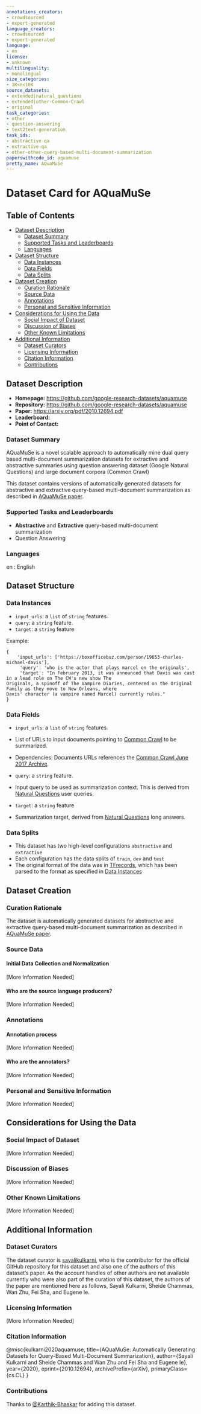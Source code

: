 ```yaml
---
annotations_creators:
- crowdsourced
- expert-generated
language_creators:
- crowdsourced
- expert-generated
language:
- en
license:
- unknown
multilinguality:
- monolingual
size_categories:
- 1K<n<10K
source_datasets:
- extended|natural_questions
- extended|other-Common-Crawl
- original
task_categories:
- other
- question-answering
- text2text-generation
task_ids:
- abstractive-qa
- extractive-qa
- other-other-query-based-multi-document-summarization
paperswithcode_id: aquamuse
pretty_name: AQuaMuSe
---
```


# Dataset Card for AQuaMuSe
## Table of Contents
- [Dataset Description](#dataset-description)
  - [Dataset Summary](#dataset-summary)
  - [Supported Tasks and Leaderboards](#supported-tasks-and-leaderboards)
  - [Languages](#languages)
- [Dataset Structure](#dataset-structure)
  - [Data Instances](#data-instances)
  - [Data Fields](#data-fields)
  - [Data Splits](#data-splits)
- [Dataset Creation](#dataset-creation)
  - [Curation Rationale](#curation-rationale)
  - [Source Data](#source-data)
  - [Annotations](#annotations)
  - [Personal and Sensitive Information](#personal-and-sensitive-information)
- [Considerations for Using the Data](#considerations-for-using-the-data)
  - [Social Impact of Dataset](#social-impact-of-dataset)
  - [Discussion of Biases](#discussion-of-biases)
  - [Other Known Limitations](#other-known-limitations)
- [Additional Information](#additional-information)
  - [Dataset Curators](#dataset-curators)
  - [Licensing Information](#licensing-information)
  - [Citation Information](#citation-information)
  - [Contributions](#contributions)

## Dataset Description

- **Homepage:** https://github.com/google-research-datasets/aquamuse
- **Repository:** https://github.com/google-research-datasets/aquamuse
- **Paper:** https://arxiv.org/pdf/2010.12694.pdf
- **Leaderboard:**
- **Point of Contact:**

### Dataset Summary

AQuaMuSe is a novel scalable approach to automatically mine dual query based multi-document summarization datasets for extractive and abstractive summaries using question answering dataset (Google Natural Questions) and large document corpora (Common Crawl)

This dataset contains versions of automatically generated datasets for abstractive and extractive query-based multi-document summarization as described in [AQuaMuSe paper](https://arxiv.org/pdf/2010.12694.pdf).
### Supported Tasks and Leaderboards

- **Abstractive** and **Extractive** query-based multi-document summarization
- Question Answering

### Languages

en : English

## Dataset Structure

### Data Instances

- `input_urls`: a `list` of `string` features. 
- `query`: a `string` feature.
- `target`: a `string` feature


Example: 

```
{
    'input_urls': ['https://boxofficebuz.com/person/19653-charles-michael-davis'],
     'query': 'who is the actor that plays marcel on the originals',
     'target': "In February 2013, it was announced that Davis was cast in a lead role on The CW's new show The 
Originals, a spinoff of The Vampire Diaries, centered on the Original Family as they move to New Orleans, where 
Davis' character (a vampire named Marcel) currently rules."
}
```

### Data Fields

 - `input_urls`: a `list` of `string` features. 
  - List of URLs to input documents pointing to  [Common Crawl](https://commoncrawl.org/2017/07/june-2017-crawl-archive-now-available)  to be summarized. 
  - Dependencies: Documents URLs references the  [Common Crawl June 2017 Archive](https://commoncrawl.org/2017/07/june-2017-crawl-archive-now-available).
  
 - `query`: a `string` feature.
  - Input query to be used as summarization context. This is  derived from  [Natural Questions](https://ai.google.com/research/NaturalQuestions/)  user queries.
  
 -  `target`: a `string` feature
  - Summarization target, derived from  [Natural Questions](https://ai.google.com/research/NaturalQuestions/)  long answers.
### Data Splits
 - This dataset has two high-level configurations `abstractive` and `extractive`
 - Each configuration has the data splits of `train`, `dev` and `test`
 - The original format of the data was in [TFrecords](https://www.tensorflow.org/tutorials/load_data/tfrecord), which has been parsed to the format as specified in [Data Instances](#data-instances)
 
## Dataset Creation

### Curation Rationale

The dataset is automatically generated datasets for abstractive and extractive query-based multi-document summarization as described in [AQuaMuSe paper](https://arxiv.org/pdf/2010.12694.pdf).
### Source Data

#### Initial Data Collection and Normalization

[More Information Needed]

#### Who are the source language producers?

[More Information Needed]

### Annotations

#### Annotation process

[More Information Needed]

#### Who are the annotators?

[More Information Needed]

### Personal and Sensitive Information

[More Information Needed]

## Considerations for Using the Data

### Social Impact of Dataset

[More Information Needed]

### Discussion of Biases

[More Information Needed]

### Other Known Limitations

[More Information Needed]

## Additional Information

### Dataset Curators

The dataset curator is [sayalikulkarni](https://github.com/google-research-datasets/aquamuse/commits?author=sayalikulkarni), who is the contributor for the official GitHub repository for this dataset and also one of the authors of this dataset’s paper. As the account handles of other authors are not available currently who were also part of the curation of this dataset, the authors of the paper are mentioned here as follows, Sayali Kulkarni, Sheide Chammas, Wan Zhu, Fei Sha, and Eugene Ie.

### Licensing Information

[More Information Needed]

### Citation Information

@misc{kulkarni2020aquamuse,
      title={AQuaMuSe: Automatically Generating Datasets for Query-Based Multi-Document Summarization}, 
      author={Sayali Kulkarni and Sheide Chammas and Wan Zhu and Fei Sha and Eugene Ie},
      year={2020},
      eprint={2010.12694},
      archivePrefix={arXiv},
      primaryClass={cs.CL}
}

### Contributions

Thanks to [@Karthik-Bhaskar](https://github.com/Karthik-Bhaskar) for adding this dataset.
